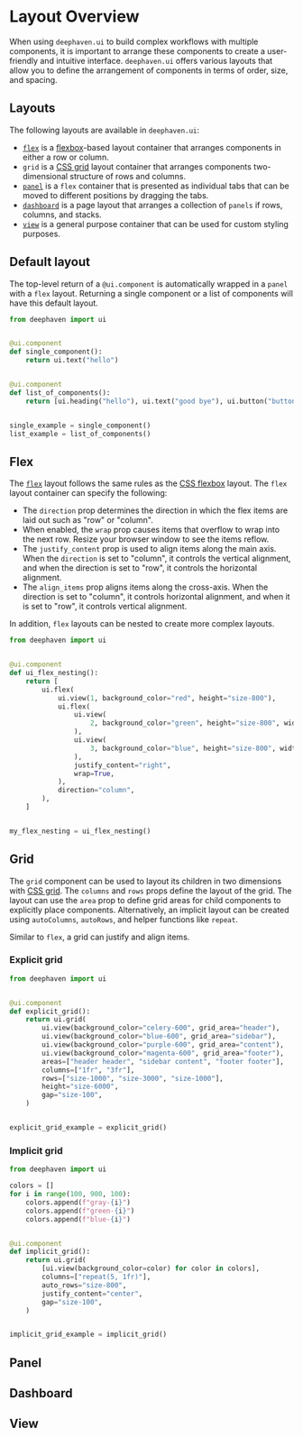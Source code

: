 # Layout Overview

When using `deephaven.ui` to build complex workflows with multiple components, it is important to arrange these components to create a user-friendly and intuitive interface. `deephaven.ui` offers various layouts that allow you to define the arrangement of components in terms of order, size, and spacing.

## Layouts

The following layouts are available in `deephaven.ui`:

- [`flex`](../components/flex.md) is a [flexbox](https://developer.mozilla.org/en-US/docs/Learn/CSS/CSS_layout/Flexbox)-based layout container that arranges components in either a row or column.
- `grid` is a [CSS grid](https://developer.mozilla.org/en-US/docs/Learn_web_development/Core/CSS_layout/Grids) layout container that arranges components two-dimensional structure of rows and columns.
- [`panel`](../components/panel.md) is a `flex` container that is presented as individual tabs that can be moved to different positions by dragging the tabs.
- [`dashboard`](../components/dashboard.md) is a page layout that arranges a collection of `panels` if rows, columns, and stacks.
- [`view`](../components/view.md) is a general purpose container that can be used for custom styling purposes.

## Default layout

The top-level return of a `@ui.component` is automatically wrapped in a `panel` with a `flex` layout. Returning a single component or a list of components will have this default layout.

```python
from deephaven import ui


@ui.component
def single_component():
    return ui.text("hello")


@ui.component
def list_of_components():
    return [ui.heading("hello"), ui.text("good bye"), ui.button("button")]


single_example = single_component()
list_example = list_of_components()
```

## Flex

The [`flex`](../components/flex.md) layout follows the same rules as the [CSS flexbox](https://developer.mozilla.org/en-US/docs/Learn/CSS/CSS_layout/Flexbox) layout. The `flex` layout container can specify the following:

- The `direction` prop determines the direction in which the flex items are laid out such as "row" or "column".
- When enabled, the `wrap` prop causes items that overflow to wrap into the next row. Resize your browser window to see the items reflow.
- The `justify_content` prop is used to align items along the main axis. When the `direction` is set to "column", it controls the vertical alignment, and when the direction is set to "row", it controls the horizontal alignment.
- The `align_items` prop aligns items along the cross-axis. When the direction is set to "column", it controls horizontal alignment, and when it is set to "row", it controls vertical alignment.

In addition, `flex` layouts can be nested to create more complex layouts.

```python
from deephaven import ui


@ui.component
def ui_flex_nesting():
    return [
        ui.flex(
            ui.view(1, background_color="red", height="size-800"),
            ui.flex(
                ui.view(
                    2, background_color="green", height="size-800", width="size-800"
                ),
                ui.view(
                    3, background_color="blue", height="size-800", width="size-800"
                ),
                justify_content="right",
                wrap=True,
            ),
            direction="column",
        ),
    ]


my_flex_nesting = ui_flex_nesting()
```

## Grid

The `grid` component can be used to layout its children in two dimensions with [CSS grid](https://developer.mozilla.org/en-US/docs/Learn_web_development/Core/CSS_layout/Grids). The `columns` and `rows` props define the layout of the grid. The layout can use the `area` prop to define grid areas for child components to explicitly place components. Alternatively, an implicit layout can be created using `autoColumns`, `autoRows`, and helper functions like `repeat`.

Similar to `flex`, a grid can justify and align items.

### Explicit grid

```python
from deephaven import ui


@ui.component
def explicit_grid():
    return ui.grid(
        ui.view(background_color="celery-600", grid_area="header"),
        ui.view(background_color="blue-600", grid_area="sidebar"),
        ui.view(background_color="purple-600", grid_area="content"),
        ui.view(background_color="magenta-600", grid_area="footer"),
        areas=["header header", "sidebar content", "footer footer"],
        columns=["1fr", "3fr"],
        rows=["size-1000", "size-3000", "size-1000"],
        height="size-6000",
        gap="size-100",
    )


explicit_grid_example = explicit_grid()
```

### Implicit grid

```python
from deephaven import ui

colors = []
for i in range(100, 900, 100):
    colors.append(f"gray-{i}")
    colors.append(f"green-{i}")
    colors.append(f"blue-{i}")


@ui.component
def implicit_grid():
    return ui.grid(
        [ui.view(background_color=color) for color in colors],
        columns=["repeat(5, 1fr)"],
        auto_rows="size-800",
        justify_content="center",
        gap="size-100",
    )


implicit_grid_example = implicit_grid()
```

## Panel

## Dashboard

## View

